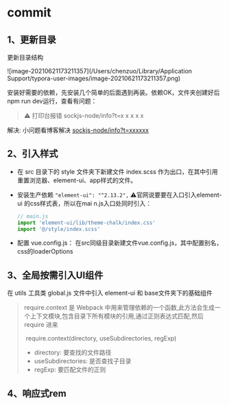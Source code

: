 # commit

## 1、更新目录

更新目录结构

![image-20210621173211357](/Users/chenzuo/Library/Application Support/typora-user-images/image-20210621173211357.png)

安装好需要的依赖，先安装几个简单的后面遇到再装。依赖OK，文件夹创建好后npm run dev运行，查看有问题：

>  ⚠️ 打印台报错  sockjs-node/info?t=x x x x x

解决:  小问题看博客解决 [sockjs-node/info?t=xxxxxx](https://blog.csdn.net/qq_41064597/article/details/118083665)

## 2、引入样式

- 在 src 目录下的 style 文件夹下新建文件 index.scss 作为出口，在其中引用重置浏览器、element-ui、app样式的文件。

- 安装生产依赖 `"element-ui": "^2.13.2",` ⚠️官网说要要在入口引入element-ui 的css样式表，所以在mai n.js入口处同时引入：

  ```js
  // main.js
  import 'element-ui/lib/theme-chalk/index.css'
  import '@/style/index.scss'
  ```

- 配置 vue.config.js： 在src同级目录新建文件vue.config.js，其中配置别名，css的loaderOptions



## 3、全局按需引入UI组件

在 utils 工具类 global.js 文件中引入 element-ui 和 base文件夹下的基础组件

> require.context 是 Webpack 中用来管理依赖的一个函数,此方法会生成一个上下文模块,包含目录下所有模块的引用,通过正则表达式匹配,然后 require 进来
>
> ​	require.context(directory, useSubdirectories, regExp)
>
> - directory: 要查找的文件路径
> - useSubdirectories: 是否查找子目录
> - regExp: 要匹配文件的正则



## 4、响应式rem




